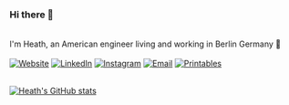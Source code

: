 ### Hi there 👋
<br>
I'm Heath, an American engineer living and working in Berlin Germany 🍺 
<br>
<br>
<a href="https://theheathlee.github.io/"><img alt="Website" src="https://img.shields.io/badge/me-HeathLee-blue?style=flat-square&logo=me"></a>
<a href="https://www.linkedin.com/in/heathlee/"><img alt="LinkedIn" src="https://img.shields.io/badge/LinkedIn-HeathLee-blue?style=flat-square&logo=linkedin"></a>
<a href="https://www.instagram.com/heathlyy/"><img alt="Instagram" src="https://img.shields.io/badge/Instagram-Heathlyy-blue?style=flat-square&logo=instagram"></a>
<a href="mailto:heath.lee.ee@gmail.com"><img alt="Email" src="https://img.shields.io/badge/Email-heath.lee.ee@gmail.com-blue?style=flat-square&logo=gmail"></a>
<a href="https://www.printables.com/@HeathLee_853318"><img alt="Printables" src="https://img.shields.io/badge/printables-heathly-blue?style=flat-square&logo=printables"></a>

<br>
<br>

[![Heath's GitHub stats](https://github-readme-stats.vercel.app/api?username=theheathlee&theme=blueberry)](https://github.com/theheathlee/github-readme-stats)
